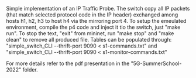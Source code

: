 Simple implementation of an IP Traffic Probe. The switch copy all IP packets  (that match selected protocol code in the IP header) exchanged among hosts h1, h2, h3 to host h4 via the mirroring port 4.
To setup the emeulated environment, compile the p4 code and inject it tio the switch, just "make run".
To stop the text, "exit" from mininet, run "make stop" and "make clean" to remove all produced file.
Tables can be populated through:
"simple_switch_CLI --thrift-port 9090 < s1-commands.txt" and
"simple_switch_CLI --thrift-port 9090 < s1-monitor-commands.txt"

For more details refer to the pdf presentation in the "5G-SummerSchool-2022" folder.

